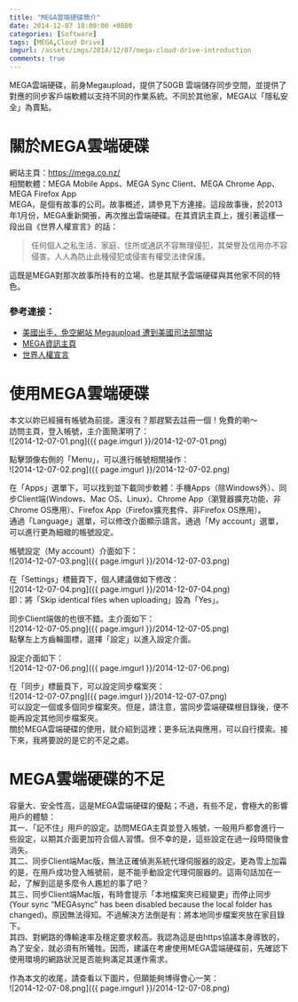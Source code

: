 ```yaml
---
title: "MEGA雲端硬碟簡介"
date: 2014-12-07 18:00:00 +0800
categories: [Software]
tags: [MEGA,Cloud Drive]
imgurl: /assets/imgs/2014/12/07/mega-cloud-drive-introduction
comments: true
---
```


MEGA雲端硬碟，前身Megaupload，提供了50GB 雲端儲存同步空間，並提供了對應的同步客戶端軟體以支持不同的作業系統。不同於其他家，MEGA以「隱私安全」為賣點。  

# 關於MEGA雲端硬碟  
網站主頁：<https://mega.co.nz/>  
相關軟體：MEGA Mobile Apps、MEGA Sync Client、MEGA Chrome App、 MEGA Firefox App<!-- more -->  
MEGA，是個有故事的公司。故事概述，請參見下方連接。這段故事後，於2013年1月份，MEGA重新開張，再次推出雲端硬碟。在其資訊主頁上，援引著這樣一段出自《世界人權宣言》的話：  
<blockquote>任何個人之私生活、家庭、住所或通訊不容無理侵犯，其榮譽及信用亦不容侵害。人人為防止此種侵犯或侵害有權受法律保護。</blockquote>  
這既是MEGA對那次故事所持有的立場、也是其賦予雲端硬碟與其他家不同的特色。  

### 參考連接：  
- [美國出手，免空網站 Megaupload 遭到美國司法部關站](http://www.techbang.com/posts/8231-united-states-release-hong-kong-from-an-empty-site-megaupload-was-united-states-commissioner-of-customs-and-the-ministry-of-justice)  
- [MEGA資訊主頁](https://mega.co.nz/#info)  
- [世界人權宣言](http://zh.wikisource.org/wiki/%E4%B8%96%E7%95%8C%E4%BA%BA%E6%AC%8A%E5%AE%A3%E8%A8%80)  

# 使用MEGA雲端硬碟  
本文以妳已經擁有帳號為前提。還沒有？那趕緊去註冊一個！免費的喲～  
訪問主頁，登入帳號，主介面簡潔明了：  
![2014-12-07-01.png]({{ page.imgurl }}/2014-12-07-01.png)  

點擊頭像右側的「Menu」，可以進行帳號相關操作：  
![2014-12-07-02.png]({{ page.imgurl }}/2014-12-07-02.png)  

在「Apps」選單下，可以找到並下載同步軟體：手機Apps（除Windows外）、同步Client端(Windows、Mac OS、Linux)、Chrome App（瀏覽器擴充功能、非Chrome OS應用）、Firefox App（Firefox擴充套件、非Firefox OS應用）。  
通過「Language」選單，可以修改介面顯示語言。通過「My account」選單，可以進行更為細緻的帳號設定。  

帳號設定（My account）介面如下：  
![2014-12-07-03.png]({{ page.imgurl }}/2014-12-07-03.png)  

在「Settings」標籤頁下，個人建議做如下修改：  
![2014-12-07-04.png]({{ page.imgurl }}/2014-12-07-04.png)  
即：將「Skip identical files when uploading」設為「Yes」。  

同步Client端做的也很不錯。主介面如下：  
![2014-12-07-05.png]({{ page.imgurl }}/2014-12-07-05.png)  
點擊左上方齒輪圖標，選擇「設定」以進入設定介面。  

設定介面如下：  
![2014-12-07-06.png]({{ page.imgurl }}/2014-12-07-06.png)  

在「同步」標籤頁下，可以設定同步檔案夾：  
![2014-12-07-07.png]({{ page.imgurl }}/2014-12-07-07.png)  
可以設定一個或多個同步檔案夾。但是，請注意，當同步雲端硬碟根目錄後，便不能再設定其他同步檔案夾。  
關於MEGA雲端硬碟的使用，就介紹到這裡；更多玩法與應用，可以自行摸索。接下來，我將要說的是它的不足之處。  

# MEGA雲端硬碟的不足  

容量大、安全性高，這是MEGA雲端硬碟的優點；不過，有些不足，會極大的影響用戶的體驗：  
其一、「記不住」用戶的設定。訪問MEGA主頁並登入帳號，一般用戶都會進行一些設定，以期其介面更加符合個人習慣。但不幸的是，這些設定在過一段時間後會消失。  
其二、同步Client端Mac版，無法正確偵測系統代理伺服器的設定。更為雪上加霜的是，在用戶成功登入帳號前，是不能手動設定代理伺服器的。這兩句話加在一起，了解到這是多麼令人尷尬的事了吧？  
其三、同步Client端Mac版，有時會提示「本地檔案夾已經變更」而停止同步(Your sync “MEGAsync” has been disabled because the local folder has changed)。原因無法得知。不過解決方法倒是有：將本地同步檔案夾放在家目錄下。  
其四、對網路的傳輸速率及穩定要求較高。我認為這是由https協議本身導致的，為了安全，就必須有所犧牲。因而，建議在考慮使用MEGA雲端硬碟前，先確認下使用環境的網路狀況是否能夠滿足其運作需求。  

作為本文的收尾，請查看以下圖片，但願能夠博得會心一笑：  
![2014-12-07-08.png]({{ page.imgurl }}/2014-12-07-08.png)  
